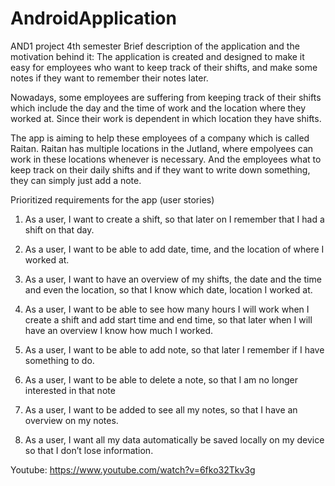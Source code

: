 # AndroidApplication

AND1 project 4th semester Brief description of the application and the motivation behind it:
The application is created and designed to make it easy for employees who want to keep track of their shifts,
and make some notes if they want to remember their notes later.

Nowadays, some employees are suffering from keeping track of their shifts which include the day and the time of work and the location where they worked at.
Since their work is dependent in which location they have shifts.

The app is aiming to help these employees of a company which is called Raitan. Raitan has multiple locations in the Jutland, where empolyees can work in these locations whenever is necessary. And the employees what to keep track on their daily shifts and if they want to write down something, they can simply just add a note.



Prioritized requirements for the app (user stories)



1.	As a user, I want to create a shift, so that later on I remember that I had a shift on that day.

2.	As a user, I want to be able to add date, time, and the location of where I worked at. 

3.	As a user, I want to have an overview of my shifts, the date and the time and even the location, so that I know which date, location I worked at.

4.	As a user, I want to be able to see how many hours I will work when I create a shift and add start time and end time, so that later when I will have an overview I know how much I worked.

5.	As a user, I want to be able to add note, so that later I remember if I have something to do.

6.	As a user, I want to be able to delete a note, so that I am no longer interested in that note

7.	As a user, I want to be added to see all my notes, so that I have an overview on my notes.

8.	As a user, I want all my data automatically be saved locally on my device so that I don’t lose information.



Youtube: https://www.youtube.com/watch?v=6fko32Tkv3g


